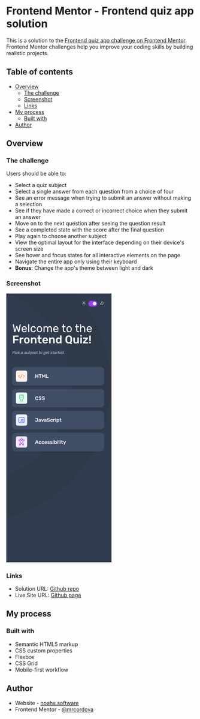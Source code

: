# Frontend Mentor - Frontend quiz app solution

This is a solution to the [Frontend quiz app challenge on Frontend Mentor](https://www.frontendmentor.io/challenges/frontend-quiz-app-BE7xkzXQnU). Frontend Mentor challenges help you improve your coding skills by building realistic projects.

## Table of contents

- [Overview](#overview)
  - [The challenge](#the-challenge)
  - [Screenshot](#screenshot)
  - [Links](#links)
- [My process](#my-process)
  - [Built with](#built-with)
- [Author](#author)

## Overview

### The challenge

Users should be able to:

- Select a quiz subject
- Select a single answer from each question from a choice of four
- See an error message when trying to submit an answer without making a selection
- See if they have made a correct or incorrect choice when they submit an answer
- Move on to the next question after seeing the question result
- See a completed state with the score after the final question
- Play again to choose another subject
- View the optimal layout for the interface depending on their device's screen size
- See hover and focus states for all interactive elements on the page
- Navigate the entire app only using their keyboard
- **Bonus**: Change the app's theme between light and dark

### Screenshot

![](./assets/images/screenshot.png)

### Links

- Solution URL: [Github repo](https://github.com/mrcordova/frontend-quiz-app)
- Live Site URL: [Github page](https://mrcordova.github.io/frontend-quiz-app/)

## My process

### Built with

- Semantic HTML5 markup
- CSS custom properties
- Flexbox
- CSS Grid
- Mobile-first workflow

## Author

- Website - [noahs.software](https://noahs.software)
- Frontend Mentor - [@mrcordova](https://www.frontendmentor.io/profile/mrcordova)
